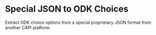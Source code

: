 # Special JSON to ODK Choices
Extract ODK choice options from a special proprietary JSON format from another 
CAPI platform.
